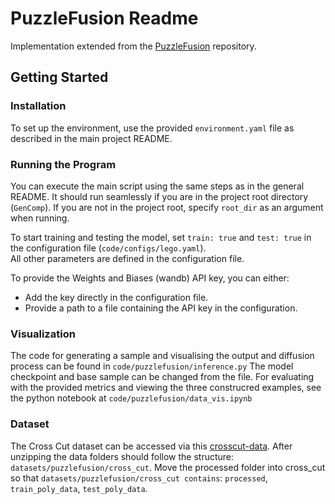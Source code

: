 
# PuzzleFusion Readme
Implementation extended from the [PuzzleFusion](https://github.com/sepidsh/PuzzleFussion) repository.
## Getting Started

### Installation

To set up the environment, use the provided `environment.yaml` file as described in the main project README.  

### Running the Program

You can execute the main script using the same steps as in the general README. It should run seamlessly if you are in the project root directory (`GenComp`). If you are not in the project root, specify `root_dir` as an argument when running.

To start training and testing the model, set `train: true` and `test: true` in the configuration file (`code/configs/lego.yaml`).  
All other parameters are defined in the configuration file.

To provide the Weights and Biases (wandb) API key, you can either:
- Add the key directly in the configuration file.
- Provide a path to a file containing the API key in the configuration.

### Visualization

The code for generating a sample and visualising the output and diffusion process can be found in `code/puzzlefusion/inference.py`
The model checkpoint and base sample can be changed from the file.
For evaluating with the provided metrics and viewing the three construcred examples, see the python notebook at `code/puzzlefusion/data_vis.ipynb`

### Dataset

The Cross Cut dataset can be accessed via this [crosscut-data](https://drive.google.com/file/d/1kRRI9V6ro1MK0f-rNbw0hg5jw_WVwlzw/view). After unzipping the data folders should follow the structure: `datasets/puzzlefusion/cross_cut`. Move the processed folder into cross_cut so that `datasets/puzzlefusion/cross_cut contains`: `processed`, `train_poly_data`, `test_poly_data`.
